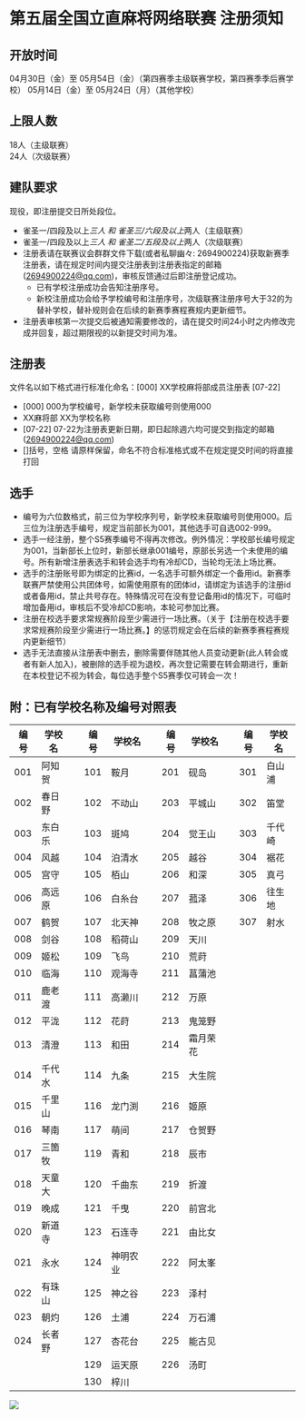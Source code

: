 # 第五届全国立直麻将网络联赛 注册须知  
  
## 开放时间
04月30日（金）至 05月54日（金）（第四赛季主级联赛学校，第四赛季季后赛学校）
05月14日（金）至 05月24日（月）（其他学校）  
  
## 上限人数
18人（主级联赛）  
24人（次级联赛）  
  
## 建队要求
现役，即注册提交日所处段位。
- 雀圣一/四段及以上*三人 和 雀圣三/六段及以上*两人（主级联赛）
- 雀圣一/四段及以上*三人 和 雀圣二/五段及以上*两人（次级联赛）
- 注册表请在联赛议会群群文件下载(或者私聊幽々: 2694900224)获取新赛季注册表，请在规定时间内提交注册表到注册表指定的邮箱(2694900224@qq.com)，审核反馈通过后即注册登记成功。
    - 已有学校注册成功会告知注册序号。
    - 新校注册成功会给予学校编号和注册序号，次级联赛注册序号大于32的为替补学校，替补规则会在后续的新赛季赛程赛规内更新细节。
- 注册表审核第一次提交后被通知需要修改的，请在提交时间24小时之内修改完成并回复，超过期限视的以新提交时间为准。
  
## 注册表
文件名以如下格式进行标准化命名：[000] XX学校麻将部成员注册表 [07-22]
- [000] 000为学校编号，新学校未获取编号则使用000
- XX麻将部 XX为学校名称
- [07-22] 07-22为注册表更新日期，即日起除週六均可提交到指定的邮箱(2694900224@qq.com)
- []括号，空格 请原样保留，命名不符合标准格式或不在规定提交时间的将直接打回
  
## 选手 
- 编号为六位数格式，前三位为学校序列号，新学校未获取编号则使用000。后三位为注册选手编号，规定当前部长为001，其他选手可自选002-999。
- 选手一经注册，整个S5赛季编号不得再次修改。例外情况：学校部长编号规定为001，当新部长上位时，新部长继承001编号，原部长另选一个未使用的编号。所有新增注册表选手和转会选手均有冷却CD，当轮均无法上场比赛。
- 选手的注册账号即为绑定的比赛id，一名选手可额外绑定一个备用id。新赛季联赛严禁使用公共团体号，如需使用原有的团体id，请绑定为该选手的注册id或者备用id，禁止共号存在。特殊情况可在没有登记备用id的情况下，可临时增加备用id，审核后不受冷却CD影响，本轮可参加比赛。
- 注册在校选手要求常规赛阶段至少需进行一场比赛。（关于【注册在校选手要求常规赛阶段至少需进行一场比赛。】的惩罚规定会在后续的新赛季赛程赛规内更新细节）  
- 选手无法直接从注册表中删去，删除需要伴随其他人员变动更新(此人转会或者有新人加入)，被删除的选手视为退校，再次登记需要在转会期进行，重新在本校登记不视为转会，每位选手整个S5赛季仅可转会一次！

## 附：已有学校名称及编号对照表

编号|学校名||编号|学校名||编号|学校名||编号|学校名
-|-|-|-|-|-|-|-|-|-|-
001|阿知贺||101|鞍月||201|砚岛||301|白山浦
002|春日野||102|不动山||203|平城山||302|笛堂
003|东白乐||103|斑鸠||204|觉王山||303|千代崎
004|风越||104|泊清水||205|越谷||304|裾花
005|宫守||105|栢山||206|和深||305|真弓
006|高远原||106|白糸台||207|菰泽||306|往生地
007|鹤贺||107|北天神||208|牧之原||307|射水
008|剑谷||108|稻荷山||209|天川|||
009|姬松||109|飞鸟||210|荒莳|||
010|临海||110|观海寺||211|菖蒲池|||
011|鹿老渡||111|高濑川||212|万原|||
012|平泷||112|花莳||213|鬼笼野|||
013|清澄||113|和田||214|霜月荣花|||
014|千代水||114|九条||215|大生院|||
015|千里山||116|龙门渕||216|姬原|||
016|琴南||117|萌间||217|仓贺野|||
017|三箇牧||119|青和||218|辰市|||
018|天童大||120|千曲东||219|折渡|||
019|晚成||121|千曳||220|前宫北|||
020|新道寺||123|石连寺||221|由比女|||
021|永水||124|神明农业||222|阿太峯|||
022|有珠山||125|神之谷||223|泽村|||
023|朝灼||126|土浦||224|万石浦|||
024|长者野||127|杏花台||225|能古见|||
||||129|运天原||226|汤町|||
||||130|梓川

![](https://www.z4a.net/images/2020/02/08/u.png)
